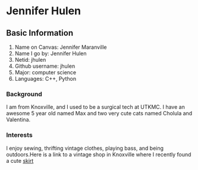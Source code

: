 # Jennifer Hulen
## Basic Information
1. Name on Canvas: Jennifer Maranville
2. Name I go by: Jennifer Hulen
3. Netid: jhulen
4. Github username: jhulen
5. Major: computer science
6. Languages: C++, Python
### Background
I am from Knoxville, and I used to be a surgical tech at UTKMC. I have an awesome 5 year old named Max and two very cute cats named Cholula and Valentina.
### Interests
I enjoy sewing, thrifting vintage clothes, playing bass, and being outdoors.Here is a link to a vintage shop in Knoxville where I recently found a cute [skirt](https://www.facebook.com/retrospectvintagestore/) 
